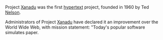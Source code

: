 Project [Xanadu](xanadu.md) was the first [hypertext](hypertext.md) project, founded in 1960 by Ted [Nelson](nelson.md).

Administrators of Project [Xanadu](xanadu.md) have declared it an improvement over the World Wide Web,
with mission statement: "Today's popular software simulates paper.